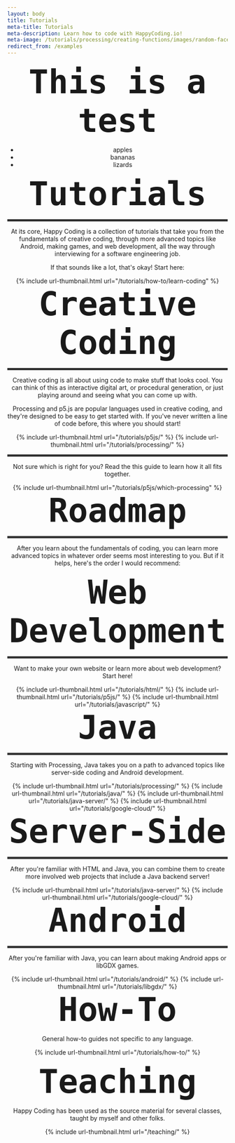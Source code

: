```yaml
---
layout: body
title: Tutorials
meta-title: Tutorials
meta-description: Learn how to code with HappyCoding.io!
meta-image: /tutorials/processing/creating-functions/images/random-faces-2.png
redirect_from: /examples
---
```


<style>
  .content {
    width: 100%;
  }

  #sections {
    width: 100%;
  }

  .section {
    text-align: center;
  }

  h1 {
    font-family: 'HappyCoding', monospace;
    font-size:75px;
    text-align:center;
    margin: 0;
  }

  hr {
    height: 5px;
    color: #323232;
    background-color: #323232;
  }

  .tutorial-link-box {
    text-align: center;
  }

  .tutorial-link-box .title {
    font-weight: bold;
  }
</style>

<div class="section content" style="text-align: center;" markdown="1">

# This is a test

- apples
- bananas
- lizards

</div>

<div class="section content" style="text-align: center;">

<h1>Tutorials</h1>

<hr>

<p>At its core, Happy Coding is a collection of tutorials that take you from the fundamentals of creative coding, through more advanced topics like Android, making games, and web development, all the way through interviewing for a software engineering job.</p>

<p>If that sounds like a lot, that's okay! Start here:</p>

<div class="thumbnail-link-container">
  {% include url-thumbnail.html url="/tutorials/how-to/learn-coding" %}
</div>

</div>

<div class="section content" style="text-align: center;">

<h1>Creative Coding</h1>

<hr>

<p>Creative coding is all about using code to make stuff that looks cool. You can think of this as interactive digital art, or procedural generation, or just playing around and seeing what you can come up with.</p>

<p>Processing and p5.js are popular languages used in creative coding, and they're designed to be easy to get started with. If you've never written a line of code before, this where you should start!</p>

<div class="thumbnail-link-container">
{% include url-thumbnail.html url="/tutorials/p5js/" %}
{% include url-thumbnail.html url="/tutorials/processing/" %}
</div>

<hr>

<p>Not sure which is right for you? Read the this guide to learn how it all fits together.</p>

<div class="thumbnail-link-container">
{% include url-thumbnail.html url="/tutorials/p5js/which-processing" %}
</div>

</div>

<div class="section content">

<h1>Roadmap</h1>

<hr>

<p>After you learn about the fundamentals of coding, you can learn more advanced topics in whatever order seems most interesting to you. But if it helps, here's the order I would recommend:</p>

<object data="/tutorials/images/tutorial-path.svg"
    type="image/svg+xml" alt="tutorial path"></object>

</div>

<div class="section content">

<h1>Web Development</h1>

<hr>

<p>Want to make your own website or learn more about web development? Start here!</p>

<div class="thumbnail-link-container">
{% include url-thumbnail.html url="/tutorials/html/" %}
{% include url-thumbnail.html url="/tutorials/p5js/" %}
{% include url-thumbnail.html url="/tutorials/javascript/" %}
</div>

</div>

<div class="section content">

<h1>Java</h1>

<hr>

<p>Starting with Processing, Java takes you on a path to advanced topics like server-side coding and Android development.</p>

<div class="thumbnail-link-container">
{% include url-thumbnail.html url="/tutorials/processing/" %}
{% include url-thumbnail.html url="/tutorials/java/" %}
{% include url-thumbnail.html url="/tutorials/java-server/" %}
{% include url-thumbnail.html url="/tutorials/google-cloud/" %}
</div>

</div>

<div class="section content">

<h1>Server-Side</h1>

<hr>

<p>After you're familiar with HTML and Java, you can combine them to create more involved web projects that include a Java backend server!</p>

<div class="thumbnail-link-container">
{% include url-thumbnail.html url="/tutorials/java-server/" %}
{% include url-thumbnail.html url="/tutorials/google-cloud/" %}
</div>

</div>

<div class="section content">

<h1>Android</h1>

<hr>

<p>After you're familiar with Java, you can learn about making Android apps or libGDX games.</p>

<div class="thumbnail-link-container">
{% include url-thumbnail.html url="/tutorials/android/" %}
{% include url-thumbnail.html url="/tutorials/libgdx/" %}
</div>

</div>

<div class="section content">

<h1>How-To</h1>

<p>General how-to guides not specific to any language.</p>

{% include url-thumbnail.html url="/tutorials/how-to/" %}

</div>

<div class="section content">

<h1>Teaching</h1>

<p>Happy Coding has been used as the source material for several classes, taught by myself and other folks.</p>

{% include url-thumbnail.html url="/teaching/" %}

</div>
